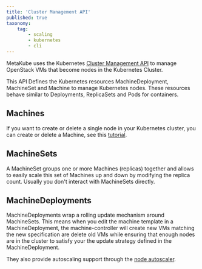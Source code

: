 ```yaml
---
title: 'Cluster Management API'
published: true
taxonomy:
    tag:
        - scaling
        - kubernetes
        - cli
---
```


MetaKube uses the Kubernetes [Cluster Management API](https://github.com/kubernetes-sigs/cluster-api) to manage OpenStack
VMs that become nodes in the Kubernetes Cluster.

This API Defines the Kubernetes resources MachineDeployment, MachineSet and Machine to manage Kubernetes nodes. These
resources behave similar to Deployments, ReplicaSets and Pods for containers.

## Machines

If you want to create or delete a single node in your Kubernetes cluster, you can create or delete a Machine,
see this [tutorial](../../03.Tutorials/11.manage-worker-nodes-via-cli/default.en.md).

## MachineSets

A MachineSet groups one or more Machines (replicas) together and allows to easily scale this set of Machines up and down
by modifying the replica count. Usually you don't interact with MachineSets directly.

## MachineDeployments

MachineDeployments wrap a rolling update mechanism around MachineSets. This means when you edit the machine template in a
MachineDeployment, the machine-controller will create new VMs matching the new specification are delete old VMs while ensuring
that enough nodes are in the cluster to satisfy your the update strategy defined in the MachineDeployment.

They also provide autoscaling support through the [node autoscaler](../../03.Tutorials/20.use-horizontal-node-autoscaling/default.en.md).
